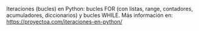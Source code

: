 Iteraciones (bucles) en Python: bucles FOR (con listas, range, contadores, acumuladores, diccionarios) y bucles WHILE. Más información en: https://proyectoa.com/iteraciones-en-python/

